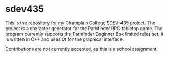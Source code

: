# sdev435

This is the repository for my Champlain College SDEV-435 project. The project is a character generator for the Pathfinder RPG tabletop game. The program currently supports the Pathfinder Beginner Box limited rules set. It is written in C++ and uses Qt for the graphical interface.

Contributions are not currently accepted, as this is a school assignment.
